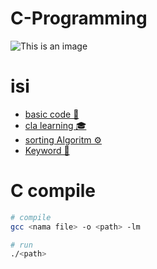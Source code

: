 # C-Programming

![This is an image](https://upload.wikimedia.org/wikipedia/commons/thumb/3/35/The_C_Programming_Language_logo.svg/564px-The_C_Programming_Language_logo.svg.png)

# isi

- [basic code 🔧](https://github.com/H7mei/C-Language/tree/main/basic)
- [cla learning 🎓](https://github.com/H7mei/C-Language/tree/main/cla)
- [sorting Algoritm ⚙️](https://github.com/H7mei/C-Language/tree/main/sorting)
- [Keyword 📖](https://github.com/H7mei/C-Language/tree/main/keyword)

# C compile

```bash
# compile
gcc <nama file> -o <path> -lm

# run
./<path>

```
